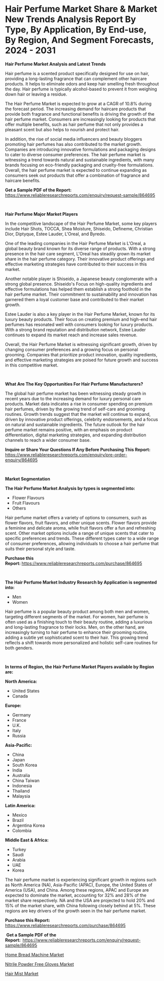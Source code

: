 <p><h1>Hair Perfume Market Share & Market New Trends Analysis Report By Type, By Application, By End-use, By Region, And Segment Forecasts, 2024 - 2031</h1></p><p><strong>Hair Perfume Market Analysis and Latest Trends</strong></p>
<p><p>Hair perfume is a scented product specifically designed for use on hair, providing a long-lasting fragrance that can complement other haircare products. It helps to eliminate odors and keep hair smelling fresh throughout the day. Hair perfume is typically alcohol-based to prevent it from weighing down hair or leaving a residue.</p><p>The Hair Perfume Market is expected to grow at a CAGR of 10.8% during the forecast period. The increasing demand for haircare products that provide both fragrance and functional benefits is driving the growth of the hair perfume market. Consumers are increasingly looking for products that offer multiple benefits, such as hair perfume that not only provides a pleasant scent but also helps to nourish and protect hair.</p><p>In addition, the rise of social media influencers and beauty bloggers promoting hair perfumes has also contributed to the market growth. Companies are introducing innovative formulations and packaging designs to cater to diverse consumer preferences. The hair perfume market is witnessing a trend towards natural and sustainable ingredients, with many brands focusing on eco-friendly packaging and cruelty-free formulations. Overall, the hair perfume market is expected to continue expanding as consumers seek out products that offer a combination of fragrance and haircare benefits.</p></p>
<p><strong>Get a Sample PDF of the Report:&nbsp;</strong> <a href="https://www.reliableresearchreports.com/enquiry/request-sample/864695">https://www.reliableresearchreports.com/enquiry/request-sample/864695</a></p>
<p>&nbsp;</p>
<p><strong>Hair Perfume Major Market Players</strong></p>
<p><p>In the competitive landscape of the Hair Perfume Market, some key players include Hair Shots, TOCCA, Shea Moisture, Shiseido, Defineme, Christian Dior, Diptyque, Estee Lauder, L'Oreal, and Byredo.</p><p>One of the leading companies in the Hair Perfume Market is L'Oreal, a global beauty brand known for its diverse range of products. With a strong presence in the hair care segment, L'Oreal has steadily grown its market share in the hair perfume category. Their innovative product offerings and effective marketing strategies have contributed to their success in this market.</p><p>Another notable player is Shiseido, a Japanese beauty conglomerate with a strong global presence. Shiseido's Focus on high-quality ingredients and effective formulations has helped them establish a strong foothold in the hair perfume market. Their commitment to sustainability and innovation has garnered them a loyal customer base and contributed to their market growth.</p><p>Estee Lauder is also a key player in the Hair Perfume Market, known for its luxury beauty products. Their focus on creating premium and high-end hair perfumes has resonated well with consumers looking for luxury products. With a strong brand reputation and distribution network, Estee Lauder continues to expand its market reach and increase sales revenue.</p><p>Overall, the Hair Perfume Market is witnessing significant growth, driven by changing consumer preferences and a growing focus on personal grooming. Companies that prioritize product innovation, quality ingredients, and effective marketing strategies are poised for future growth and success in this competitive market.</p></p>
<p>&nbsp;</p>
<p><strong>What Are The Key Opportunities For Hair Perfume Manufacturers?</strong></p>
<p><p>The global hair perfume market has been witnessing steady growth in recent years due to the increasing demand for luxury personal care products. Market data indicates a rise in consumer spending on premium hair perfumes, driven by the growing trend of self-care and grooming routines. Growth trends suggest that the market will continue to expand, driven by innovative product offerings, celebrity endorsements, and a focus on natural and sustainable ingredients. The future outlook for the hair perfume market remains positive, with an emphasis on product differentiation, digital marketing strategies, and expanding distribution channels to reach a wider consumer base.</p></p>
<p><strong>Inquire or Share Your Questions If Any Before Purchasing This Report:</strong> <a href="https://www.reliableresearchreports.com/enquiry/pre-order-enquiry/864695">https://www.reliableresearchreports.com/enquiry/pre-order-enquiry/864695</a></p>
<p>&nbsp;</p>
<p><strong>Market Segmentation</strong></p>
<p><strong>The Hair Perfume Market Analysis by types is segmented into:</strong></p>
<p><ul><li>Flower Flavours</li><li>Fruit Flavours</li><li>Others</li></ul></p>
<p><p>Hair perfume market offers a variety of options to consumers, such as flower flavors, fruit flavors, and other unique scents. Flower flavors provide a feminine and delicate aroma, while fruit flavors offer a fun and refreshing scent. Other market options include a range of unique scents that cater to specific preferences and trends. These different types cater to a wide range of consumer preferences, allowing individuals to choose a hair perfume that suits their personal style and taste.</p></p>
<p><strong>Purchase this Report:&nbsp;</strong><a href="https://www.reliableresearchreports.com/purchase/864695">https://www.reliableresearchreports.com/purchase/864695</a></p>
<p>&nbsp;</p>
<p><strong>The Hair Perfume Market Industry Research by Application is segmented into:</strong></p>
<p><ul><li>Men</li><li>Women</li></ul></p>
<p><p>Hair perfume is a popular beauty product among both men and women, targeting different segments of the market. For women, hair perfume is often used as a finishing touch to their beauty routine, adding a luxurious and long-lasting fragrance to their locks. Men, on the other hand, are increasingly turning to hair perfume to enhance their grooming routine, adding a subtle yet sophisticated scent to their hair. This growing trend reflects a shift towards more personalized and holistic self-care routines for both genders.</p></p>
<p>&nbsp;</p>
<p><strong>In terms of Region, the Hair Perfume Market Players available by Region are:</strong></p>
<p>
    <p> <strong> North America: </strong>
        <ul>
            <li>United States</li>
            <li>Canada</li>
        </ul>
        </p> 
    <p> <strong> Europe: </strong>
        <ul>
            <li>Germany</li>
            <li>France</li>
            <li>U.K.</li>
            <li>Italy</li>
            <li>Russia</li>
        </ul>
        </p> 
    <p> <strong> Asia-Pacific: </strong>
        <ul>
            <li>China</li>
            <li>Japan</li>
            <li>South Korea</li>
            <li>India</li>
            <li>Australia</li>
            <li>China Taiwan</li>
            <li>Indonesia</li>
            <li>Thailand</li>
            <li>Malaysia</li>
        </ul>
        </p> 
    <p> <strong> Latin America: </strong>
        <ul>
            <li>Mexico</li>
            <li>Brazil</li>
            <li>Argentina Korea</li>
            <li>Colombia</li>
        </ul>
        </p> 
    <p> <strong> Middle East & Africa: </strong>
        <ul>
            <li>Turkey</li>
            <li>Saudi</li>
            <li>Arabia</li>
            <li>UAE</li>
            <li>Korea</li>
        </ul>
    </p>
    </p>
<p><p>The hair perfume market is experiencing significant growth in regions such as North America (NA), Asia-Pacific (APAC), Europe, the United States of America (USA), and China. Among these regions, APAC and Europe are expected to dominate the market, accounting for 32% and 28% of the market share respectively. NA and the USA are projected to hold 20% and 15% of the market share, with China following closely behind at 5%. These regions are key drivers of the growth seen in the hair perfume market.</p></p>
<p><strong>Purchase this Report: </strong><a href="https://www.reliableresearchreports.com/purchase/864695">https://www.reliableresearchreports.com/purchase/864695</a></p>
<p>&nbsp;<strong>Get a Sample PDF of the Report:&nbsp;&nbsp;</strong><a href="https://www.reliableresearchreports.com/enquiry/request-sample/864695">https://www.reliableresearchreports.com/enquiry/request-sample/864695</a></p>
<p><strong></strong></p>
<p><p><a href="https://github.com/lubmix/Market-Research-Report-List-1/blob/main/home-bread-machine-market.md">Home Bread Machine Market</a></p><p><a href="https://github.com/joannagoyvaerts/Market-Research-Report-List-1/blob/main/nitrile-powder-free-gloves-market.md">Nitrile Powder Free Gloves Market</a></p><p><a href="https://github.com/Hazelklievgspy6vdcsmu106w/Market-Research-Report-List-1/blob/main/hair-mist-market.md">Hair Mist Market</a></p></p>